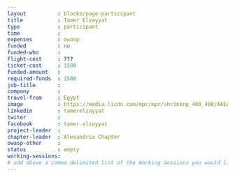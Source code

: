```yaml
---
layout          : blocks/page-participant
title           : Tamer Elzayyat
type            : participant
time            :
expenses        : owasp
funded          : no
funded-who      :
flight-cost     : ???
ticket-cost     : 1500
funded-amount   :
required-funds  : 1500
job-title       :
company         :
travel-from     : Egypt
image           : https://media.licdn.com/mpr/mpr/shrinknp_400_400/AAEAAQAAAAAAAAWTAAAAJGQ1MTdhYTZlLWI2NzItNDlkOS1hOTgxLTM4Mjg3MjRhYjE2YQ.jpg
linkedin        : tamerelzayyat
twiter          :
facebook        : tamer.elzayyat
project-leader  :
chapter-leader  : Alexandria Chapter
owasp-other     :
status          : empty
working-sessions:
# add above a comma delimited list of the Working Sessions you would like to attend (use the session's title)
---
```


<!-- put more details about participant here -->
